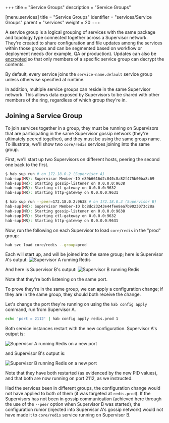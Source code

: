 +++
title = "Service Groups"
description = "Service Groups"


[menu.services]
    title = "Service Groups"
    identifier = "services/Service Groups"
    parent = "services"
    weight = 20
+++

A service group is a logical grouping of services with the same package and topology type connected together across a Supervisor network.
They're created to share configuration and file updates among the services within those groups and can be segmented based on workflow or deployment needs (for example, QA or production).
Updates can also be [encrypted](sup_secure) so that only members of a specific service group can decrypt the contents.

By default, every service joins the `service-name.default` service group unless
otherwise specified at runtime.

In addition, multiple service groups can reside in the same Supervisor network.
This allows data exposed by Supervisors to be shared with other members of the
ring, regardless of which group they're in.

## Joining a Service Group

To join services together in a group, they must be running on Supervisors that
are participating in the same Supervisor gossip network (they're ultimately
peered together), and they must be using the same group name. To illustrate, we'll
show two `core/redis` services joining into the same group.

First, we'll start up two Supervisors on different hosts, peering the second one
back to the first.

```bash
$ hab sup run # on 172.18.0.2 (Supervisor A)
hab-sup(MR): Supervisor Member-ID e89b6616d2c040c8a82f475b00ba8c69
hab-sup(MR): Starting gossip-listener on 0.0.0.0:9638
hab-sup(MR): Starting ctl-gateway on 0.0.0.0:9632
hab-sup(MR): Starting http-gateway on 0.0.0.0:9631
```

```bash
$ hab sup run --peer=172.18.0.2:9638 # on 172.18.0.3 (Supervisor B)
hab-sup(MR): Supervisor Member-ID bc8dc23243e44fee8ea7b9023073c28a
hab-sup(MR): Starting gossip-listener on 0.0.0.0:9638
hab-sup(MR): Starting ctl-gateway on 0.0.0.0:9632
hab-sup(MR): Starting http-gateway on 0.0.0.0:9631
```

Now, run the following on each Supervisor to load `core/redis` in the "prod" group:

```sh
hab svc load core/redis --group=prod
```

Each will start up, and will be joined into the same group; here is Supervisor A's output:
![Supervisor A running Redis](/images/habitat/supervisor_a_before.png)

And here is Supervisor B's output:
![Supervisor B running Redis](/images/habitat/supervisor_b_before.png)

Note that they're both listening on the same port.

To prove they're in the same group, we can apply a configuration change; if they
are in the same group, they should both receive the change.

Let's change the port they're running on using the `hab config apply` command, run from Supervisor A.

```bash
echo 'port = 2112' | hab config apply redis.prod 1
```

Both service instances restart with the new configuration. Supervisor A's output is:

![Supervisor A running Redis on a new port](/images/habitat/supervisor_a_after.png)

and Supervisor B's output is:

![Supervisor B running Redis on a new port](/images/habitat/supervisor_b_after.png)

Note that they have both restarted (as evidenced by the new PID values), and that
both are now running on port 2112, as we instructed.

Had the services been in different groups, the configuration change would not have
applied to both of them (it was targeted at `redis.prod`). If the Supervisors has
not been in gossip communication (achieved here through the use of the `--peer`
option when Supervisor B was started), the configuration rumor (injected into
Supervisor A's gossip network) would not have made it to `core/redis` service running
on Supervisor B.
